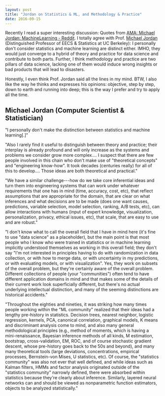 ```yaml
---
layout: post
title: "Jordan on Statistics & ML, and Methodology & Practice"
date: 2016-09-15
---
```


Recently I read a super interesting discussion: Quotes from [AMA: Michael Jordan: MachineLearning - Reddit](http://bit.ly/1NRdaba). I totally agree with Prof. [Michael Jordan](http://www.cs.berkeley.edu/~jordan/) (Distinguished Professor of EECS & Statistics at UC Berkeley): I personally don't consider statistics and machine learning are distinct either. IMHO, they would just converge to a hybrid of theory and practice for data science and contribute to both parts. Further, I think methodology and practice are two pillars of data science, lacking one of them would induce wrong insights or bad products that will lead to disasters.

Honestly, I even think Prof. Jordan said all the lines in my mind. BTW, I also like the way he thinks and expresses his opinions: objective, step by step, down to earth and running into deep; this is the way I prefer and try to apply all the time.

## Michael Jordan (Computer Scientist & Statistician)

"I personally don't make the distinction between statistics and machine learning[.]"

"Also I rarely find it useful to distinguish between theory and practice; their interplay is already profound and will only increase as the systems and problems we consider grow more complex.... I suspect that there are few people involved in this chain who don't make use of "theoretical concepts" and "engineering know-how". It took decades (centuries really) for all of this to develop.... Those ideas are both theoretical and practical."

"We have a similar challenge---how do we take core inferential ideas and turn them into engineering systems that can work under whatever requirements that one has in mind (time, accuracy, cost, etc), that reflect assumptions that are appropriate for the domain, that are clear on what inferences and what decisions are to be made (does one want causes, predictions, variable selection, model selection, ranking, A/B tests, etc), can allow interactions with humans (input of expert knowledge, visualization, personalization, privacy, ethical issues, etc), that scale, that are easy to use and are robust."

"I don't know what to call the overall field that I have in mind here (it's fine to use "data science" as a placeholder), but the main point is that most people who I know who were trained in statistics or in machine learning implicitly understood themselves as working in this overall field; they don't say "I'm not interested in principles having to do with randomization in data collection, or with how to merge data, or with uncertainty in my predictions, or with evaluating models, or with visualization". Yes, they work on subsets of the overall problem, but they're certainly aware of the overall problem. Different collections of people (your "communities") often tend to have different application domains in mind and that makes some of the details of their current work look superficially different, but there's no actual underlying intellectual distinction, and many of the seeming distinctions are historical accidents."

"Throughout the eighties and nineties, it was striking how many times people working within the "ML community" realized that their ideas had a lengthy pre-history in statistics. Decision trees, nearest neighbor, logistic regression, kernels, PCA, canonical correlation, graphical models, K means and discriminant analysis come to mind, and also many general methodological principles (e.g., method of moments, which is having a mini-renaissance, Bayesian inference methods of all kinds, M estimation, bootstrap, cross-validation, EM, ROC, and of course stochastic gradient descent, whose pre-history goes back to the 50s and beyond), and many many theoretical tools (large deviations, concentrations, empirical processes, Bernstein-von Mises, U statistics, etc). Of course, the "statistics community" was also not ever that well defined, and while ideas such as Kalman filters, HMMs and factor analysis originated outside of the "statistics community" narrowly defined, there were absorbed within statistics because they're clearly about inference. Similarly, layered neural networks can and should be viewed as nonparametric function estimators, objects to be analyzed statistically."

